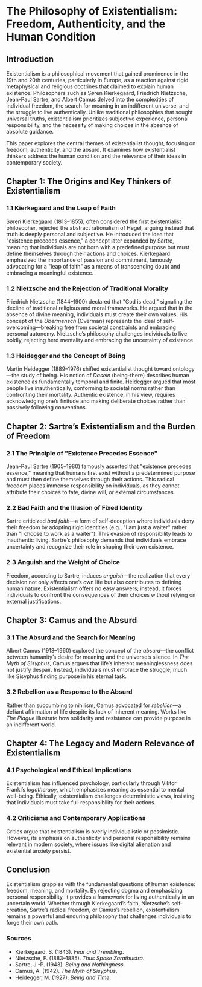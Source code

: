 # The Philosophy of Existentialism: Freedom, Authenticity, and the Human Condition  

## Introduction  

Existentialism is a philosophical movement that gained prominence in the 19th and 20th centuries, particularly in Europe, as a reaction against rigid metaphysical and religious doctrines that claimed to explain human existence. Philosophers such as Søren Kierkegaard, Friedrich Nietzsche, Jean-Paul Sartre, and Albert Camus delved into the complexities of individual freedom, the search for meaning in an indifferent universe, and the struggle to live authentically. Unlike traditional philosophies that sought universal truths, existentialism prioritizes subjective experience, personal responsibility, and the necessity of making choices in the absence of absolute guidance.  

This paper explores the central themes of existentialist thought, focusing on freedom, authenticity, and the absurd. It examines how existentialist thinkers address the human condition and the relevance of their ideas in contemporary society.  

## Chapter 1: The Origins and Key Thinkers of Existentialism  

### 1.1 Kierkegaard and the Leap of Faith  

Søren Kierkegaard (1813–1855), often considered the first existentialist philosopher, rejected the abstract rationalism of Hegel, arguing instead that truth is deeply personal and subjective. He introduced the idea that "existence precedes essence," a concept later expanded by Sartre, meaning that individuals are not born with a predefined purpose but must define themselves through their actions and choices. Kierkegaard emphasized the importance of passion and commitment, famously advocating for a "leap of faith" as a means of transcending doubt and embracing a meaningful existence.  

### 1.2 Nietzsche and the Rejection of Traditional Morality  

Friedrich Nietzsche (1844–1900) declared that "God is dead," signaling the decline of traditional religious and moral frameworks. He argued that in the absence of divine meaning, individuals must create their own values. His concept of the *Übermensch* (Overman) represents the ideal of self-overcoming—breaking free from societal constraints and embracing personal autonomy. Nietzsche’s philosophy challenges individuals to live boldly, rejecting herd mentality and embracing the uncertainty of existence.  

### 1.3 Heidegger and the Concept of Being  

Martin Heidegger (1889–1976) shifted existentialist thought toward ontology—the study of being. His notion of *Dasein* (being-there) describes human existence as fundamentally temporal and finite. Heidegger argued that most people live inauthentically, conforming to societal norms rather than confronting their mortality. Authentic existence, in his view, requires acknowledging one’s finitude and making deliberate choices rather than passively following conventions.  

## Chapter 2: Sartre’s Existentialism and the Burden of Freedom  

### 2.1 The Principle of "Existence Precedes Essence"  

Jean-Paul Sartre (1905–1980) famously asserted that "existence precedes essence," meaning that humans first exist without a predetermined purpose and must then define themselves through their actions. This radical freedom places immense responsibility on individuals, as they cannot attribute their choices to fate, divine will, or external circumstances.  

### 2.2 Bad Faith and the Illusion of Fixed Identity  

Sartre criticized *bad faith*—a form of self-deception where individuals deny their freedom by adopting rigid identities (e.g., "I am just a waiter" rather than "I choose to work as a waiter"). This evasion of responsibility leads to inauthentic living. Sartre’s philosophy demands that individuals embrace uncertainty and recognize their role in shaping their own existence.  

### 2.3 Anguish and the Weight of Choice  

Freedom, according to Sartre, induces *anguish*—the realization that every decision not only affects one’s own life but also contributes to defining human nature. Existentialism offers no easy answers; instead, it forces individuals to confront the consequences of their choices without relying on external justifications.  

## Chapter 3: Camus and the Absurd  

### 3.1 The Absurd and the Search for Meaning  

Albert Camus (1913–1960) explored the concept of the *absurd*—the conflict between humanity’s desire for meaning and the universe’s silence. In *The Myth of Sisyphus*, Camus argues that life’s inherent meaninglessness does not justify despair. Instead, individuals must embrace the struggle, much like Sisyphus finding purpose in his eternal task.  

### 3.2 Rebellion as a Response to the Absurd  

Rather than succumbing to nihilism, Camus advocated for *rebellion*—a defiant affirmation of life despite its lack of inherent meaning. Works like *The Plague* illustrate how solidarity and resistance can provide purpose in an indifferent world.  

## Chapter 4: The Legacy and Modern Relevance of Existentialism  

### 4.1 Psychological and Ethical Implications  

Existentialism has influenced psychology, particularly through Viktor Frankl’s *logotherapy*, which emphasizes meaning as essential to mental well-being. Ethically, existentialism challenges deterministic views, insisting that individuals must take full responsibility for their actions.  

### 4.2 Criticisms and Contemporary Applications  

Critics argue that existentialism is overly individualistic or pessimistic. However, its emphasis on authenticity and personal responsibility remains relevant in modern society, where issues like digital alienation and existential anxiety persist.  

## Conclusion  

Existentialism grapples with the fundamental questions of human existence: freedom, meaning, and mortality. By rejecting dogma and emphasizing personal responsibility, it provides a framework for living authentically in an uncertain world. Whether through Kierkegaard’s faith, Nietzsche’s self-creation, Sartre’s radical freedom, or Camus’s rebellion, existentialism remains a powerful and enduring philosophy that challenges individuals to forge their own path.  

### Sources  

- Kierkegaard, S. (1843). *Fear and Trembling*.  
- Nietzsche, F. (1883–1885). *Thus Spoke Zarathustra*.  
- Sartre, J.-P. (1943). *Being and Nothingness*.  
- Camus, A. (1942). *The Myth of Sisyphus*.  
- Heidegger, M. (1927). *Being and Time*.